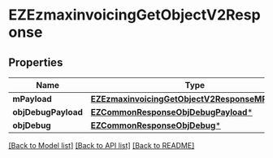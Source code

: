 # EZEzmaxinvoicingGetObjectV2Response

## Properties
Name | Type | Description | Notes
------------ | ------------- | ------------- | -------------
**mPayload** | [**EZEzmaxinvoicingGetObjectV2ResponseMPayload***](EZEzmaxinvoicingGetObjectV2ResponseMPayload.md) |  | 
**objDebugPayload** | [**EZCommonResponseObjDebugPayload***](EZCommonResponseObjDebugPayload.md) |  | [optional] 
**objDebug** | [**EZCommonResponseObjDebug***](EZCommonResponseObjDebug.md) |  | [optional] 

[[Back to Model list]](../README.md#documentation-for-models) [[Back to API list]](../README.md#documentation-for-api-endpoints) [[Back to README]](../README.md)


